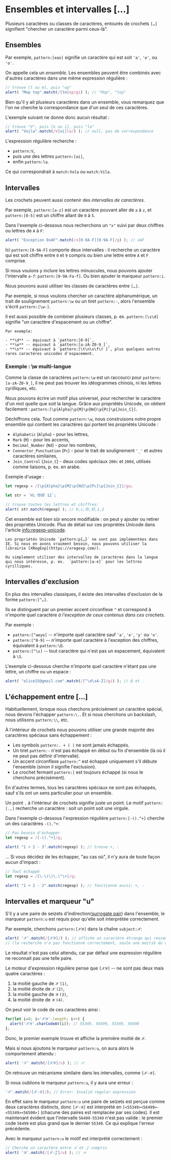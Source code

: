 # Ensembles et intervalles [...]

Plusieurs caractères ou classes de caractères, entourés de crochets `[…]` signifient "chercher un caractère parmi ceux-là".

## Ensembles

Par exemple, `pattern:[eao]` signifie un caractère qui est soit `'a'`, `'e'`, ou `'o'`.

On appelle cela un *ensemble*. Les ensembles peuvent être combinés avec d'autres caractères dans une même expression régulière :

```js run
// trouve [t ou m], puis "op"
alert( "Mop top".match(/[tm]op/gi) ); // "Mop", "top"
```

Bien qu'il y ait plusieurs caractères dans un ensemble, vous remarquez que l'on ne cherche la correspondance que d'un seul de ces caractères.

L'exemple suivant ne donne donc aucun résultat :

```js run
// trouve "V", puis [o ou i], puis "la"
alert( "Voila".match(/V[oi]la/) ); // null, pas de correspondance
```

L'expression régulière recherche :

- `pattern:V`,
- puis *une* des lettres `pattern:[oi]`,
- enfin `pattern:la`.

Ce qui correspondrait à `match:Vola` ou `match:Vila`.

## Intervalles

Les crochets peuvent aussi contenir des *intervalles de caractères*.

Par exemple, `pattern:[a-z]` est un caractère pouvant aller de `a` à `z`, et `pattern:[0-5]` est un chiffre allant de `0` à `5`.

Dans l'exemple ci-dessous nous recherchons un `"x"` suivi par deux chiffres ou lettres de `A` à `F`:

```js run
alert( "Exception 0xAF".match(/x[0-9A-F][0-9A-F]/g) ); // xAF
```

Ici `pattern:[0-9A-F]` comporte deux intervalles : il recherche un caractère qui est soit chiffre entre `0` et `9` compris ou bien une lettre entre `A` et `F` comprise.

Si nous voulons y inclure les lettres minuscules, nous pouvons ajouter l'intervalle `a-f`: `pattern:[0-9A-Fa-f]`. Ou bien ajouter le marqueur `pattern:i`.

Nous pouvons aussi utiliser les classes de caractères entre `[…]`.

Par exemple, si nous voulons chercher un caractère alphanumérique, un trait de soulignement `pattern:\w` ou un tiret `pattern:-`, alors l'ensemble s'écrit `pattern:[\w-]`.

Il est aussi possible de combiner plusieurs classes, p. ex. `pattern:[\s\d]` signifie "un caractère d'espacement ou un chiffre".

```smart header="Les classes de caractères sont en fait des racourcis pour des intervalles de caractères particuliers"
Par exemple:

- **\d** -- équivaut à `pattern:[0-9]`,
- **\w** -- équivaut à `pattern:[a-zA-Z0-9_]`,
- **\s** -- équivaut à `pattern:[\t\n\v\f\r ]`, plus quelques autres rares caractères unicodes d'espacement.
```

### Exemple : \w multi-langue

Comme la classe de caractères `pattern:\w` est un raccourci pour `pattern:[a-zA-Z0-9_]`, il ne peut pas trouver les idéogrammes chinois, ni les lettres cyrilliques, etc.

Nous pouvons écrire un motif plus universel, pour rechercher le caractère d'un mot quelle que soit la langue. Grâce aux propriétés Unicode, on obtient facilement : `pattern:[\p{Alpha}\p{M}\p{Nd}\p{Pc}\p{Join_C}]`.

Déchiffrons cela. Tout comme `pattern:\w`, nous construisons notre propre ensemble qui contient les caractères qui portent les propriétés Unicode :

- `Alphabetic` (`Alpha`) - pour les lettres,
- `Mark` (`M`) - pour les accents,
- `Decimal_Number` (`Nd`) - pour les nombres,
- `Connector_Punctuation` (`Pc`) - pour le trait de soulignement `'_'` et autres caractères similaires,
- `Join_Control` (`Join_C`) - deux codes spéciaux `200c` et `200d`, utilisés comme liaisons, p. ex. en arabe.

Exemple d'usage :

```js run
let regexp = /[\p{Alpha}\p{M}\p{Nd}\p{Pc}\p{Join_C}]/gu;

let str = `Hi 你好 12`;

// trouve toutes les lettres et chiffres:
alert( str.match(regexp) ); // H,i,你,好,1,2
```

Cet ensemble est bien sûr encore modifiable : on peut y ajouter ou retirer des propriétés Unicode. Plus de détail sur ces propriétés Unicode dans l'article <info:regexp-unicode>.

```warn header="Les propriétés Unicode ne sont pas supportées par IE"
Les propriétés Unicode `pattern:p{…}` ne sont pas implémentées dans IE. Si nous en avons vraiment besoin, nous pouvons utiliser la librairie [XRegExp](https://xregexp.com/).

Ou simplement utiliser des intervalles de caractères dans la langue qui nous intéresse, p. ex.  `pattern:[а-я]` pour les lettres cyrilliques.
```

## Intervalles d'exclusion

En plus des intervalles classiques, il existe des intervalles d'exclusion de la forme `pattern:[^…]`.

Ils se distinguent par un premier accent circonflexe `^` et correspond à n'importe quel caractère *à l'exception de ceux contenus dans ces crochets*.

Par exemple :

- `pattern:[^aeyo]` -- n'importe quel caractère sauf  `'a'`, `'e'`, `'y'` ou `'o'`.
- `pattern:[^0-9]` -- n'importe quel caractère à l'exception des chiffres, équivalent à `pattern:\D`.
- `pattern:[^\s]` -- tout caractère qui n'est pas un espacement, équivalent à `\S`.

L'exemple ci-dessous cherche n'importe quel caractère n'étant pas une lettre, un chiffre ou un espace :

```js run
alert( "alice15@gmail.com".match(/[^\d\sA-Z]/gi) ); // @ et .
```

## L'échappement entre […]

Habituellement, lorsque nous cherchons précisément un caractère spécial, nous devons l'échapper `pattern:\.`. Et si nous cherchons un backslash, nous utilisons `pattern:\\`, etc.

À l'intérieur de crochets nous pouvons utiliser une grande majorité des caractères spéciaux sans échappement :

- Les symbols `pattern:. + ( )` ne sont jamais échappés.
- Un tiret `pattern:-` n'est pas échappé en début ou fin d'ensemble (là où il ne peut pas définir d'intervalle).
- Un accent circonflexe `pattern:^` est échappé uniquement s'il débute l'ensemble (sinon il signifie l'exclusion).
- Le crochet fermant `pattern:]` est toujours échappé (si nous le cherchons précisément).

En d'autres termes, tous les caractères spéciaux ne sont pas échappés, sauf s'ils ont un sens particulier pour un ensemble.

Un point `.` à l'intérieur de crochets signifie juste un point. Le motif `pattern:[.,]` recherche un caractère : soit un point soit une virgule.

Dans l'exemple ci-dessous l'expression régulière `pattern:[-().^+]` cherche un des caractères `-().^+`:

```js run
// Pas besoin d'échapper
let regexp = /[-().^+]/g;

alert( "1 + 2 - 3".match(regexp) ); // trouve +, -
```

... Si vous décidez de les échapper, "au cas où", il n'y aura de toute façon aucun d'impact :

```js run
// Tout échappé
let regexp = /[\-\(\)\.\^\+]/g;

alert( "1 + 2 - 3".match(regexp) ); // fonctionne aussi: +, -
```

## Intervalles et marqueur "u"

S'il y a une paire de seizets d'indirection([surrogate pair](https://fr.wikipedia.org/wiki/Table_des_caract%C3%A8res_Unicode_(D000-DFFF))) dans l'ensemble, le marqueur `pattern:u` est requis pour qu'elle soit interprétée correctement.

Par exemple, cherchons `pattern:[𝒳𝒴]` dans la chaîne `subject:𝒳`:

```js run
alert( '𝒳'.match(/[𝒳𝒴]/) ); // affiche un caractère étrange qui ressemble à [?]
// (la recherche n'a pas fonctionné correctement, seule une moitié du caractère est retournée)
```

Le résultat n'est pas celui attendu, car par défaut une expression régulière ne reconnait pas une telle paire.

Le moteur d'expression régulière pense que `[𝒳𝒴]` -- ne sont pas deux mais quatre caractères :
1. la moitié gauche de `𝒳` `(1)`,
2. la moitié droite de `𝒳` `(2)`,
3. la moitié gauche de `𝒴` `(3)`,
4. la moitié droite de `𝒴` `(4)`.

On peut voir le code de ces caractères ainsi :

```js run
for(let i=0; i<'𝒳𝒴'.length; i++) {
  alert('𝒳𝒴'.charCodeAt(i)); // 55349, 56499, 55349, 56500
};
```

Donc, le premier exemple trouve et affiche la première moitié de `𝒳`.

Mais si nous ajoutons le marqueur `pattern:u`, on aura alors le comportement attendu :

```js run
alert( '𝒳'.match(/[𝒳𝒴]/u) ); // 𝒳
```

On retrouve un mécanisme similaire dans les intervalles, comme `[𝒳-𝒴]`.

Si nous oublions le marqueur `pattern:u`, il y aura une erreur :

```js run
'𝒳'.match(/[𝒳-𝒴]/); // Error: Invalid regular expression
```

En effet sans le marqueur `pattern:u` une paire de seizets est perçue comme deux caractères distincts, donc `[𝒳-𝒴]` est interprété en `[<55349><56499>-<55349><56500>]` (chacune des paires est remplacée par ses codes). Il est maintenant évident que l'intervalle `56499-55349` n'est pas valide : le premier code `56499` est plus grand que le dernier `55349`. Ce qui explique l'erreur précédente.

Avec le marqueur `pattern:u` le motif est interprété correctement :

```js run
// Cherche un caractère entre 𝒳 et 𝒵 compris
alert( '𝒴'.match(/[𝒳-𝒵]/u) ); // 𝒴
```
